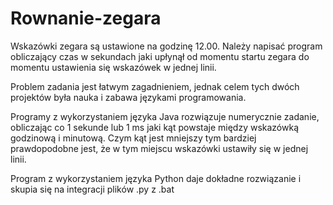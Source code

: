# Rownanie-zegara
Wskazówki zegara są ustawione na godzinę 12.00. Należy napisać program obliczający czas w sekundach jaki upłynął od momentu startu zegara do momentu ustawienia się wskazówek w jednej linii.

Problem zadania jest łatwym zagadnieniem, jednak celem tych dwóch projektów była nauka i zabawa językami programowania.

Programy z wykorzystaniem języka Java rozwiązuje numerycznie zadanie, obliczając co 1 sekunde lub 1 ms jaki kąt powstaje między wskazówką godzinową i minutową. Czym kąt jest mniejszy tym bardziej prawdopodobne jest, że w tym miejscu wskazówki ustawiły się w jednej linii.

Program z wykorzystaniem języka Python daje dokładne rozwiązanie i skupia się na integracji plików .py z .bat
